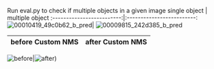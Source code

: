 Run eval.py to check if multiple objects in a given image
single object             |  multiple object
:-------------------------:|:-------------------------:
 ![00010419_49c0b62_b_pred](https://github.com/Scorbinwen/DesignCherryPick/assets/29889669/088e6b95-846e-4484-aed2-8c6b80e24315)|  ![00009815_242d385_b_pred](https://github.com/Scorbinwen/DesignCherryPick/assets/29889669/99d37fd2-e957-4c83-93f4-055a6a38a19a)

before Custom NMS             |  after Custom NMS
:-------------------------:|:-------------------------:



 ![before](<img width="384" alt="image" src="https://github.com/user-attachments/assets/8f4770a2-07cf-4ebc-9736-484bc4eb2d96">)|![after](<img width="384" alt="image" src="https://github.com/user-attachments/assets/26d5a7a4-f939-4739-be65-29544add47ca">))



